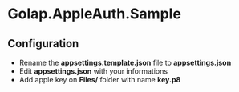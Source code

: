 # Golap.AppleAuth.Sample

## Configuration

- Rename the **appsettings.template.json** file to **appsettings.json**
- Edit **appsettings.json** with your informations
- Add apple key on **Files/** folder with name **key.p8**
